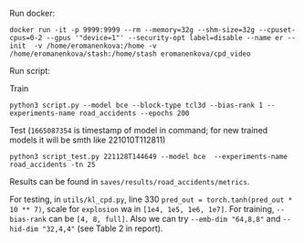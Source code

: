 Run docker:

```
docker run -it -p 9999:9999 --rm --memory=32g --shm-size=32g --cpuset-cpus=0-2 --gpus '"device=1"' --security-opt label=disable --name er --init  -v /home/eromanenkova:/home -v /home/eromanenkova/stash:/home/stash eromanenkova/cpd_video
```

Run script:

Train
```
python3 script.py --model bce --block-type tcl3d --bias-rank 1 --experiments-name road_accidents --epochs 200
```

Test (`1665087354` is timestamp of model in command; for new trained models it will be smth like 221010T112811)
```
python3 script_test.py 221128T144649 --model bce  --experiments-name road_accidents -tn 25
```

Results can be found in `saves/results/road_accidents/metrics`.

For testing, in `utils/kl_cpd.py`, line 330 `pred_out = torch.tanh(pred_out * 10 ** 7)`, scale for `explosion` wa in `[1e4, 1e5, 1e6, 1e7]`.
For training, `--bias-rank` can be `[4, 8, full]`. Also we can try `--emb-dim "64,8,8"` and `--hid-dim "32,4,4"` (see Table 2 in report).

